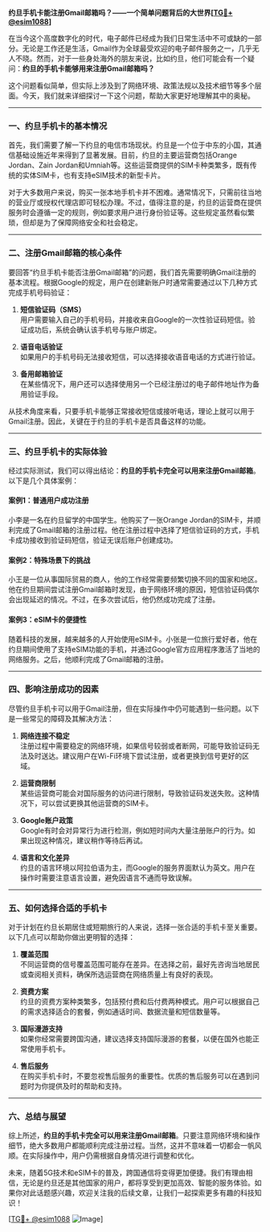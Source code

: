 **约旦手机卡能注册Gmail邮箱吗？——一个简单问题背后的大世界[[TG💪+ @esim1088](https://t.me/s/esim1088)]**

在当今这个高度数字化的时代，电子邮件已经成为我们日常生活中不可或缺的一部分。无论是工作还是生活，Gmail作为全球最受欢迎的电子邮件服务之一，几乎无人不晓。然而，对于一些身处海外的朋友来说，比如约旦，他们可能会有一个疑问：**约旦的手机卡能够用来注册Gmail邮箱吗？**

这个问题看似简单，但实际上涉及到了网络环境、政策法规以及技术细节等多个层面。今天，我们就来详细探讨一下这个问题，帮助大家更好地理解其中的奥秘。

---

### **一、约旦手机卡的基本情况**

首先，我们需要了解一下约旦的电信市场现状。约旦是一个位于中东的小国，其通信基础设施近年来得到了显著发展。目前，约旦的主要运营商包括Orange Jordan、Zain Jordan和Umniah等。这些运营商提供的SIM卡种类繁多，既有传统的实体SIM卡，也有支持eSIM技术的新型卡片。

对于大多数用户来说，购买一张本地手机卡并不困难。通常情况下，只需前往当地的营业厅或授权代理店即可轻松办理。不过，值得注意的是，约旦的运营商在提供服务时会遵循一定的规则，例如要求用户进行身份验证等。这些规定虽然看似繁琐，但却是为了保障网络安全和社会稳定。

---

### **二、注册Gmail邮箱的核心条件**

要回答“约旦手机卡能否注册Gmail邮箱”的问题，我们首先需要明确Gmail注册的基本流程。根据Google的规定，用户在创建新账户时通常需要通过以下几种方式完成手机号码验证：

1. **短信验证码（SMS）**  
   用户需要输入自己的手机号码，并接收来自Google的一次性验证码短信。验证成功后，系统会确认该手机号与账户绑定。

2. **语音电话验证**  
   如果用户的手机号码无法接收短信，可以选择接收语音电话的方式进行验证。

3. **备用邮箱验证**  
   在某些情况下，用户还可以选择使用另一个已经注册过的电子邮件地址作为备用验证手段。

从技术角度来看，只要手机卡能够正常接收短信或接听电话，理论上就可以用于Gmail注册。因此，关键在于约旦的手机卡是否具备这样的功能。

---

### **三、约旦手机卡的实际体验**

经过实际测试，我们可以得出结论：**约旦的手机卡完全可以用来注册Gmail邮箱**。以下是几个具体案例：

#### **案例1：普通用户成功注册**
小李是一名在约旦留学的中国学生。他购买了一张Orange Jordan的SIM卡，并顺利完成了Gmail邮箱的注册过程。他在注册过程中选择了短信验证码的方式，手机卡成功接收到验证码短信，验证无误后账户创建成功。

#### **案例2：特殊场景下的挑战**
小王是一位从事国际贸易的商人，他的工作经常需要频繁切换不同的国家和地区。他在约旦期间尝试注册Gmail邮箱时发现，由于网络环境的原因，短信验证码偶尔会出现延迟的情况。不过，在多次尝试后，他仍然成功完成了注册。

#### **案例3：eSIM卡的便捷性**
随着科技的发展，越来越多的人开始使用eSIM卡。小张是一位旅行爱好者，他在约旦期间使用了支持eSIM功能的手机，并通过Google官方应用程序激活了当地的网络服务。之后，他顺利完成了Gmail邮箱的注册。

---

### **四、影响注册成功的因素**

尽管约旦手机卡可以用于Gmail注册，但在实际操作中仍可能遇到一些问题。以下是一些常见的障碍及其解决方法：

1. **网络连接不稳定**  
   注册过程中需要稳定的网络环境，如果信号较弱或者断网，可能导致验证码无法及时送达。建议用户在Wi-Fi环境下尝试注册，或者更换到信号更好的区域。

2. **运营商限制**  
   某些运营商可能会对国际服务的访问进行限制，导致验证码发送失败。这种情况下，可以尝试更换其他运营商的SIM卡。

3. **Google账户政策**  
   Google有时会对异常行为进行检测，例如短时间内大量注册账户的行为。如果出现这种情况，建议稍作等待后再试。

4. **语言和文化差异**  
   约旦的语言环境以阿拉伯语为主，而Google的服务界面默认为英文。用户在操作时需要注意语言设置，避免因语言不通而导致误解。

---

### **五、如何选择合适的手机卡**

对于计划在约旦长期居住或短期旅行的人来说，选择一张合适的手机卡至关重要。以下几点可以帮助你做出更明智的选择：

1. **覆盖范围**  
   不同运营商的信号覆盖范围可能存在差异。在选择之前，最好先咨询当地居民或查阅相关资料，确保所选运营商在网络质量上有良好的表现。

2. **资费方案**  
   约旦的资费方案种类繁多，包括预付费和后付费两种模式。用户可以根据自己的需求选择适合的套餐，例如通话时间、数据流量和短信数量等。

3. **国际漫游支持**  
   如果你经常需要跨国沟通，建议选择支持国际漫游的套餐，以便在国外也能正常使用手机卡。

4. **售后服务**  
   在购买手机卡时，不要忽视售后服务的重要性。优质的售后服务可以在遇到问题时为你提供及时的帮助和支持。

---

### **六、总结与展望**

综上所述，**约旦的手机卡完全可以用来注册Gmail邮箱**。只要注意网络环境和操作细节，绝大多数用户都能顺利完成注册过程。当然，这并不意味着一切都会一帆风顺。在实际操作中，用户仍需根据自身情况进行调整和优化。

未来，随着5G技术和eSIM卡的普及，跨国通信将变得更加便捷。我们有理由相信，无论是约旦还是其他国家的用户，都将享受到更加高效、智能的服务体验。如果你对此话题感兴趣，欢迎关注我的后续文章，让我们一起探索更多有趣的科技知识！

[[TG💪+ @esim1088](https://t.me/s/esim1088) ![Image](https://i.postimg.cc/4NQfJmqS/Snipaste-2025-05-13-00-14-12.png)]